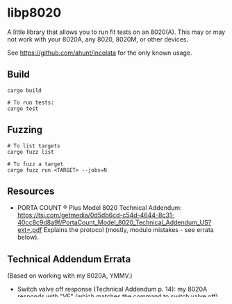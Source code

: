# libp8020

A little library that allows you to run fit tests on an 8020(A). This may or may
not work with your 8020A, any 8020, 8020M, or other devices.

See https://github.com/ahunt/incolata for the only known usage.

## Build

```
cargo build

# To run tests:
cargo test
```

## Fuzzing

```
# To list targets
cargo fuzz list

# To fuzz a target
cargo fuzz run <TARGET> --jobs=N
```

## Resources

* PORTA COUNT ® Plus Model 8020 Technical Addendum:
  https://tsi.com/getmedia/0d5db6cd-c54d-4644-8c31-40cc8c9d8a9f/PortaCount_Model_8020_Technical_Addendum_US?ext=.pdf
  Explains the protocol (mostly, modulo mistakes - see errata below).

## Technical Addendum Errata

(Based on working with my 8020A, YMMV.)

* Switch valve off response (Technical Addendum p. 14): my 8020A responds with
  "VF" (which matches the command to switch valve off) instead of "VO". (By
  comparison, both the switch valve on command and response - in the addendum
  and in reality - are "VN".)
* Serial numbers can be > 5 chars (Technical Addendum p. 16 shows "SS   vvvvv"
  with an emphasis on three spaces, but specifying niether the length of the
  serial number, nor permitted chars).
